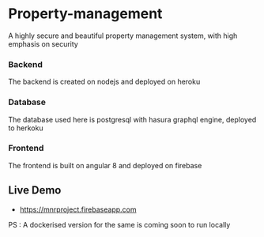 # Property-management
A highly secure and beautiful property management system, with high emphasis on security

### Backend
The backend is created on nodejs and deployed on heroku

### Database
The database used here is postgresql with hasura graphql engine, deployed to herkoku

### Frontend
The frontend is built on angular 8 and deployed on firebase

## Live Demo
- https://mnrproject.firebaseapp.com

PS : A dockerised version for the same is coming soon to run locally